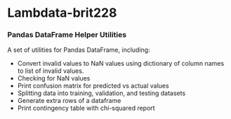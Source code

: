 # Lambdata-brit228

### Pandas DataFrame Helper Utilities

A set of utilities for Pandas DataFrame, including:

  - Convert invalid values to NaN values using dictionary of column names to list of invalid values.
  - Checking for NaN values
  - Print confusion matrix for predicted vs actual values
  - Splitting data into training, validation, and testing datasets
  - Generate extra rows of a dataframe
  - Print contingency table with chi-squared report
